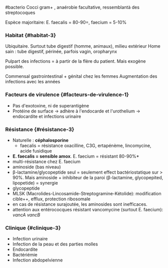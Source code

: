 #bacterio
Cocci gram+ , anaérobie facultative, ressemblantà des streptocoques

Espèce majoritaire: E. faecalis = 80-90=, faecium = 5-10%

### Habitat {#habitat-3}

Ubiquitaire. Surtout tube digestif (homme, animaux), milieu extérieur
Home sain : tube digestif, périnée, parfois vagin, oropharynx

Pulpart des infections = à partir de la flère du patient. Mais exogène
possible.

Commensal gastrointestinal + génital chez les femmes Augmentation des
infections avec les années

### Facteurs de virulence {#facteurs-de-virulence-1}

-   Pas d'exotoxine, ni de superantigène
-   Protéine de surface -\> adhère à l'endocarde et l'urothelium -\>
    endocardite et infections urinaire

### Résistance {#résistance-3}

-   Naturelle : **céphalosporine**
    -   faecalis = résistance oxacilline, C3G, ertapénème, lincomycine,
        acide fusidique
-   **E. faecalis = sensible amox**. E. faecium = résistant 80-90%\*
-   multi-résistance chez E. faecium
-   aminoside (bas niveau)
-   β-lactamine/glycopeptide seul = seulement effect bactériostatique
    sur \> 90%. Mais aminoside + inhibiteur de la paroi (β-lactamine,
    glycopepited, lipopetide) = synergie
-   glycopeptide
-   MLSK (Macrolides-Lincosamide-Streptogramine-Kétolide): modification
    cible++, efflux, protection ribosomale
-   en cas de résistance surajoutée, les aminosides sont inefficaces.
-   attention aux entérococques résistant vancomycine (surtout E.
    faecium): *vancA* *vancB*

### Clinique {#clinique-3}

-   Infection urinaire
-   Infection de la peau et des parties molles
-   Endocardite
-   Bactériémie
-   Infection abdopelvienne
